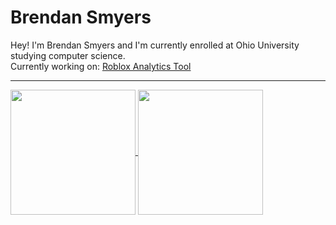 # Brendan Smyers
Hey! I'm Brendan Smyers and I'm currently enrolled at Ohio University studying computer science.<br>
Currently working on: [Roblox Analytics Tool](https://github.com/b-smyers/roblox-analytics)

---

<a href="https://github.com/anuraghazra/github-readme-stats">
  <img height=200 align="center" src="https://github-readme-stats.vercel.app/api?username=b-smyers&count_private=true&hide_rank=true&show_icons=true&theme=calm" />
</a>
<a href="https://github.com/anuraghazra/convoychat">
  <img height=200 align="center" src="https://github-readme-stats.vercel.app/api/top-langs/?username=b-smyers&layout=compact&size_weight=0.5&count_weight=0.5&theme=calm" />
</a>
